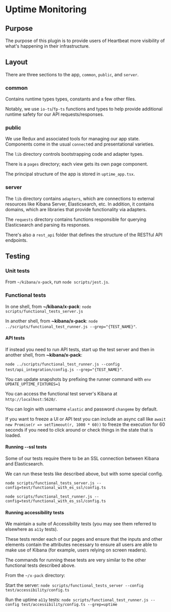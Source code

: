 # Uptime Monitoring

## Purpose

The purpose of this plugin is to provide users of Heartbeat more visibility of what's happening
in their infrastructure.

## Layout

There are three sections to the app, `common`, `public`, and `server`.

### common

Contains runtime types types, constants and a few other files.

Notably, we use `io-ts`/`fp-ts` functions and types to help provide
additional runtime safety for our API requests/responses.

### public

We use Redux and associated tools for managing our app state. Components come in the usual `connect`ed and
presentational varieties.

The `lib` directory controls bootstrapping code and adapter types.

There is a `pages` directory; each view gets its own page component.

The principal structure of the app is stored in `uptime_app.tsx`.

### server

The `lib` directory contains `adapters`, which are connections to external resources like Kibana
Server, Elasticsearch, etc. In addition, it contains domains, which are libraries that provide
functionality via adapters.

The `requests` directory contains functions responsible for querying Elasticsearch and parsing its
responses.

There's also a `rest_api` folder that defines the structure of the RESTful API endpoints.

## Testing

### Unit tests

From `~/kibana/x-pack`, run `node scripts/jest.js`.

### Functional tests

In one shell, from **~/kibana/x-pack**:
`node scripts/functional_tests_server.js`

In another shell, from **~kibana/x-pack**:
`node ../scripts/functional_test_runner.js --grep="{TEST_NAME}"`.

#### API tests

If instead you need to run API tests, start up the test server and then in another shell, from **~kibana/x-pack**:

`node ../scripts/functional_test_runner.js --config test/api_integration/config.js --grep="{TEST_NAME}"`.

You can update snapshots by prefixing the runner command with `env UPDATE_UPTIME_FIXTURES=1`

You can access the functional test server's Kibana at `http://localhost:5620/`.

You can login with username `elastic` and password `changeme` by default.

If you want to freeze a UI or API test you can include an async call like `await new Promise(r => setTimeout(r, 1000 * 60))`
to freeze the execution for 60 seconds if you need to click around or check things in the state that is loaded.

#### Running --ssl tests

Some of our tests require there to be an SSL connection between Kibana and Elasticsearch.

We can run these tests like described above, but with some special config.

`node scripts/functional_tests_server.js --config=test/functional_with_es_ssl/config.ts`

`node scripts/functional_test_runner.js --config=test/functional_with_es_ssl/config.ts`

#### Running accessibility tests

We maintain a suite of Accessibility tests (you may see them referred to elsewhere as `a11y` tests).

These tests render each of our pages and ensure that the inputs and other elements contain the
attributes necessary to ensure all users are able to make use of Kibana (for example, users relying
on screen readers).

The commands for running these tests are very similar to the other functional tests described above.

From the `~/x-pack` directory:

Start the server: `node scripts/functional_tests_server --config test/accessibility/config.ts`

Run the uptime `a11y` tests: `node scripts/functional_test_runner.js --config test/accessibility/config.ts --grep=uptime`
